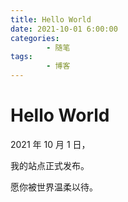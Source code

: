 ```yaml
---
title: Hello World
date: 2021-10-01 6:00:00
categories:
        - 随笔
tags:
        - 博客
---
```


# Hello World

2021 年 10 月 1 日，

我的站点正式发布。

愿你被世界温柔以待。
